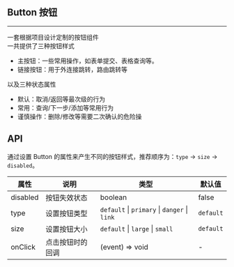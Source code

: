 ## Button 按钮
---
一套根据项目设计定制的按钮组件  
一共提供了三种按钮样式
- 主按钮：一些常用操作，如表单提交、表格查询等。
- 链接按钮：用于外连接跳转，路由跳转等

以及三种状态属性  
- 默认：取消/返回等最次级的行为
- 常用：查询/下一步/添加等常用行为
- 谨慎操作：删除/修改等需要二次确认的危险操

## API
通过设置 Button 的属性来产生不同的按钮样式，推荐顺序为：`type` -> `size` -> `disabled`。

| 属性 | 说明 | 类型 | 默认值 |
| --- | --- | --- | --- |
| disabled | 按钮失效状态 | boolean | false |  |
| type | 设置按钮类型 | `default` \| `primary` \| `danger` \| `link`  | `default` |
| size | 设置按钮大小 | `default` \| `large` \| `small` | `default` |
| onClick | 点击按钮时的回调 | (event) => void | - |  |

